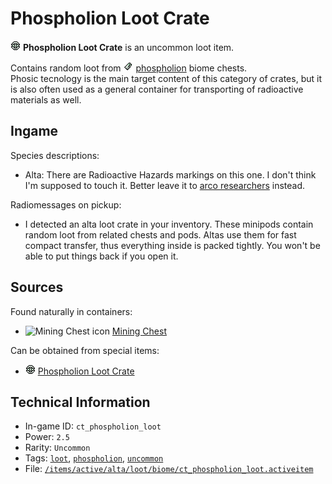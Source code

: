 # Phospholion Loot Crate

<img src="https://raw.githubusercontent.com/Ceterai/Enternia/main/items/active/alta/loot/biome/ct_phospholion_loot.png" alt="Phospholion Loot Crate icon" loading="lazy" height=16px width="auto" /> **Phospholion Loot Crate** is an uncommon loot item.

Contains random loot from <img src="https://raw.githubusercontent.com/Ceterai/Enternia/main/items/generic/crafting/ct_phospholion.png" alt="Phospholion icon" loading="lazy" height=16px width="auto" /> [phospholion](https://ceterai.github.io/MyEnternia/Wiki/Phospholion) biome chests.  
Phosic tecnology is the main target content of this category of crates, but it is also often used as a general container for transporting of radioactive materials as well.

## Ingame

Species descriptions:

- Alta: There are Radioactive Hazards markings on this one. I don't think I'm supposed to touch it. Better leave it to [arco researchers](https://ceterai.github.io/MyEnternia/Wiki/A.R.C.O.Researcher) instead.

Radiomessages on pickup:

- I detected an alta loot crate in your inventory. These minipods contain random loot from related chests and pods. Altas use them for fast compact transfer, thus everything inside is packed tightly. You won't be able to put things back if you open it.

## Sources

Found naturally in containers:

- <img src="https://starbounder.org/mediawiki/images/4/4f/Mining_Chest.png" alt="Mining Chest icon" loading="lazy" height=12px width=18px /> [Mining Chest](https://starbounder.org/Mining_Chest)

Can be obtained from special items:

- <img src="https://raw.githubusercontent.com/Ceterai/Enternia/main/items/active/alta/loot/biome/ct_phospholion_loot.png" alt="Phospholion Loot Crate icon" loading="lazy" height=16px width="auto" /> [Phospholion Loot Crate](https://ceterai.github.io/MyEnternia/Wiki/PhospholionLootCrate)

## Technical Information

- In-game ID: `ct_phospholion_loot`
- Power: `2.5`
- Rarity: `Uncommon`
- Tags: [`loot`](https://ceterai.github.io/MyEnternia/Wiki/Tags/Loot), [`phospholion`](https://ceterai.github.io/MyEnternia/Wiki/Tags/Phospholion), [`uncommon`](https://ceterai.github.io/MyEnternia/Wiki/Tags/Uncommon)
- File: [`/items/active/alta/loot/biome/ct_phospholion_loot.activeitem`](https://github.com/Ceterai/Enternia/blob/main/items/active/alta/loot/biome/ct_phospholion_loot.activeitem)
